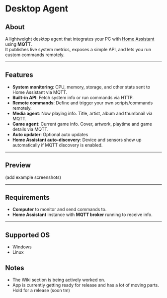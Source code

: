 # Desktop Agent

## About
A lightweight desktop agent that integrates your PC with [Home Assistant](https://www.home-assistant.io/) using **MQTT**.  
It publishes live system metrics, exposes a simple API, and lets you run custom commands remotely.

---

## Features

- **System monitoring**: CPU, memory, storage, and other stats sent to Home Assistant via MQTT.
- **Built-in API**: Fetch system info or run commands via HTTP.
- **Remote commands**: Define and trigger your own scripts/commands remotely.
- **Media agent**: Now playing info. Title, artist, album and thumbnail via MQTT.
- **Game agent**: Current game info. Cover, artwork, playtime and game details via MQTT.
- **Auto updater**: Optional auto updates
- **Home Assistant auto-discovery**: Device and sensors show up automatically if MQTT discovery is enabled.

---

## Preview 
(add example screenshots)

---

## Requirements
- **Computer** to monitor and send commands to.
- **Home Assistant** instance with **MQTT broker** running to receive info.

---

## Supported OS
- Windows
- Linux



## Notes

- The Wiki section is being actively worked on.
- App is currently getting ready for release and has a lot of moving parts. Hold for a release (soon tm)